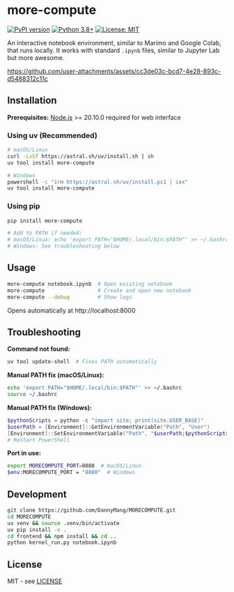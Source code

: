 # more-compute

[![PyPI version](https://badge.fury.io/py/more-compute.svg)](https://pypi.org/project/more-compute/)
[![Python 3.8+](https://img.shields.io/badge/python-3.8+-blue.svg)](https://www.python.org/downloads/)
[![License: MIT](https://img.shields.io/badge/License-MIT-yellow.svg)](LICENSE)

An interactive notebook environment, similar to Marimo and Google Colab, that runs locally. It works with standard `.ipynb` files, similar to Jupyter Lab but more awesome.


https://github.com/user-attachments/assets/cc3de03c-bcd7-4e28-893c-d5488312c11c


## Installation

**Prerequisites:** [Node.js](https://nodejs.org/) >= 20.10.0 required for web interface

### Using uv (Recommended)

```bash
# macOS/Linux
curl -LsSf https://astral.sh/uv/install.sh | sh
uv tool install more-compute

# Windows
powershell -c "irm https://astral.sh/uv/install.ps1 | iex"
uv tool install more-compute
```

### Using pip

```bash
pip install more-compute

# Add to PATH if needed:
# macOS/Linux: echo 'export PATH="$HOME/.local/bin:$PATH"' >> ~/.bashrc
# Windows: See troubleshooting below
```

## Usage

```bash
more-compute notebook.ipynb  # Open existing notebook
more-compute                 # Create and open new notebook
more-compute --debug         # Show logs
```

Opens automatically at http://localhost:8000

## Troubleshooting

**Command not found:**
```bash
uv tool update-shell  # Fixes PATH automatically
```

**Manual PATH fix (macOS/Linux):**
```bash
echo 'export PATH="$HOME/.local/bin:$PATH"' >> ~/.bashrc
source ~/.bashrc
```

**Manual PATH fix (Windows):**
```powershell
$pythonScripts = python -c "import site; print(site.USER_BASE)"
$userPath = [Environment]::GetEnvironmentVariable("Path", "User")
[Environment]::SetEnvironmentVariable("Path", "$userPath;$pythonScripts\Scripts", "User")
# Restart PowerShell
```

**Port in use:**
```bash
export MORECOMPUTE_PORT=8080  # macOS/Linux
$env:MORECOMPUTE_PORT = "8080"  # Windows
```

## Development

```bash
git clone https://github.com/DannyMang/MORECOMPUTE.git
cd MORECOMPUTE
uv venv && source .venv/bin/activate
uv pip install -e .
cd frontend && npm install && cd ..
python kernel_run.py notebook.ipynb
```

## License

MIT - see [LICENSE](LICENSE)
